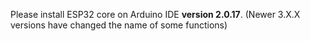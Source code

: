 Please install ESP32 core on Arduino IDE **version 2.0.17**. (Newer 3.X.X versions have changed the name of some functions)
